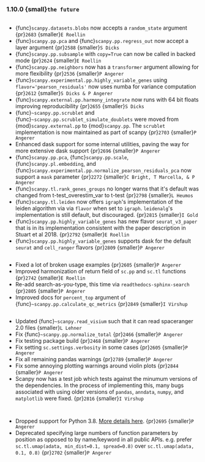 ### 1.10.0 {small}`the future`

```{rubric} Features
```

* {func}`scanpy.datasets.blobs` now accepts a `random_state` argument {pr}`2683` {smaller}`E Roellin`
* {func}`scanpy.pp.pca` and {func}`scanpy.pp.regress_out` now accept a layer argument {pr}`2588` {smaller}`S Dicks`
* {func}`scanpy.pp.subsample` with `copy=True` can now be called in backed mode {pr}`2624` {smaller}`E Roellin`
* {func}`scanpy.pp.neighbors` now has a `transformer` argument allowing for more flexibility {pr}`2536` {smaller}`P Angerer`
* {func}`scanpy.experimental.pp.highly_variable_genes` using `flavor='pearson_residuals'`
  now uses numba for variance computation {pr}`2612` {smaller}`S Dicks & P Angerer`
* {func}`scanpy.external.pp.harmony_integrate` now runs with 64 bit floats improving reproducibility {pr}`2655` {smaller}`S Dicks`
* {func}`~scanpy.pp.scrublet` and {func}`~scanpy.pp.scrublet_simulate_doublets` were moved from {mod}`scanpy.external.pp` to {mod}`scanpy.pp`.
  The `scrublet` implementation is now maintained as part of scanpy {pr}`2703` {smaller}`P Angerer`
* Enhanced dask support for some internal utilities, paving the way for more extensive dask support {pr}`2696` {smaller}`P Angerer`
* {func}`scanpy.pp.pca`, {func}`scanpy.pp.scale`, {func}`scanpy.pl.embedding`, and {func}`scanpy.experimental.pp.normalize_pearson_residuals_pca`
  now support a `mask` parameter {pr}`2272` {smaller}`C Bright, T Marcella, & P Angerer`
* {func}`scanpy.tl.rank_genes_groups` no longer warns that it's default was changed from t-test_overestim_var to t-test {pr}`2798` {smaller}`L Heumos`
* {func}`scanpy.tl.leiden` now offers `igraph`'s implementation of the leiden algorithm via  via `flavor` when set to `igraph`.  `leidenalg`'s implementation is still default, but discouraged.  {pr}`2815` {smaller}`I Gold`
* {func}`scanpy.pp.highly_variable_genes` has new flavor `seurat_v3_paper` that is in its implementation consistent with the paper description in Stuart et al 2018. {pr}`2792` {smaller}`E Roellin`
* {func}`scanpy.pp.highly_variable_genes` supports dask for the default `seurat` and `cell_ranger` flavors {pr}`2809` {smaller}`P Angerer`

```{rubric} Docs
```
* Fixed a lot of broken usage examples {pr}`2605` {smaller}`P Angerer`
* Improved harmonization of return field of `sc.pp` and `sc.tl` functions {pr}`2742` {smaller}`E Roellin`
* Re-add search-as-you-type, this time via `readthedocs-sphinx-search` {pr}`2805` {smaller}`P Angerer`
* Improved docs for `percent_top` argument of {func}`~scanpy.pp.calculate_qc_metrics` {pr}`2849` {smaller}`I Virshup`

```{rubric} Bug fixes
```

* Updated {func}`~scanpy.read_visium` such that it can read spaceranger 2.0 files {smaller}`L Lehner`
* Fix {func}`~scanpy.pp.normalize_total` {pr}`2466` {smaller}`P Angerer`
* Fix testing package build {pr}`2468` {smaller}`P Angerer`
* Fix setting `sc.settings.verbosity` in some cases {pr}`2605` {smaller}`P Angerer`
* Fix all remaining pandas warnings {pr}`2789` {smaller}`P Angerer`
* Fix some annoying plotting warnings around violin plots {pr}`2844` {smaller}`P Angerer`
* Scanpy now has a test job which tests against the minumum versions of the dependencies. In the process of implementing this, many bugs associated with using older versions of `pandas`, `anndata`, `numpy`, and `matplotlib` were fixed. {pr}`2816` {smaller}`I Virshup`

```{rubric} Ecosystem
```

```{rubric} Deprecations
```

* Dropped support for Python 3.8. [More details here](https://numpy.org/neps/nep-0029-deprecation_policy.html). {pr}`2695` {smaller}`P Angerer`
* Deprecated specifying large numbers of function parameters by position as opposed to by name/keyword in all public APIs.
  e.g. prefer `sc.tl.umap(adata, min_dist=0.1, spread=0.8)` over `sc.tl.umap(adata, 0.1, 0.8)` {pr}`2702` {smaller}`P Angerer`
